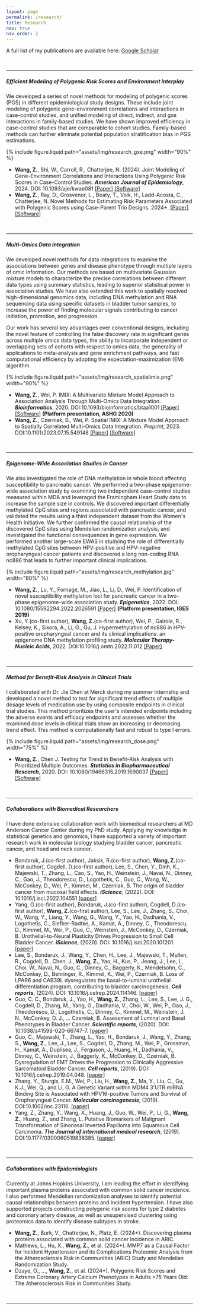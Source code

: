 ```yaml
---
layout: page
permalink: /research/
title: Research
nav: true
nav_order: 2
---
```

  
  <div class="publications" markdown="1">
  <p>A full list of my publications are available here: <a href="https://scholar.google.com/citations?user=n6MtCyUAAAAJ&hl=en&oi=ao" target="_blank">Google Scholar</a> </p>
  
&nbsp;

---
#####  __Efficient Modeling of Polygenic Risk Scores and Environment Interplay__

We developed a series of novel methods for modeling of polygenic scores (PGS) in different epidemiological study designs. These include joint modeling of polygenic gene-environment correlations and interactions in case-control studies, and unified modeling of direct, indirect, and gxe interactions in family-based studies. We have shown improved efficiency in case-control studies that are comparable to cohort studies. Family-based methods can further eliminate potential population stratification bias in PGS estimations.

{% include figure.liquid path="assets/img/research_gxe.png" width="90%" %}


- __Wang, Z.__, Shi, W., Carroll, R., Chatterjee, N. (2024). Joint Modeling of Gene-Environment Correlations and Interactions Using Polygenic Risk Scores in Case-Control Studies. *__American Journal of Epidemiology__*, 2024. DOI: 10.1093/aje/kwae081
[[Paper]](https://doi.org/10.1093/aje/kwae081) 
[[Software]](https://github.com/ziqiaow/RetroGE)  
- __Wang, Z.__, Ray, D., Grosvenor, L., Beaty, T., Volk, H., Ladd-Acosta, C., Chatterjee, N. Novel Methods for Estimating Risk Parameters Associated with Polygenic Scores using Case-Parent Trio Designs. 2024+.
[[Paper]]() 
[[Software]](https://github.com/ziqiaow/PRS-TRI)  

&nbsp;



---

##### __Multi-Omics Data Integration__
We developed novel methods for data integrations to examine the associations between genes and disease phenotype through multiple layers of omic information. Our methods are based on multivariate Gaussian mixture models to characterize the precise correlations between different data types using summary statistics, leading to superior statistical power in association studies. We have also extended this work to spatially resolved high-dimensional genomics data, including DNA methylation and RNA sequencing data using specific datasets in bladder tumor samples, to increase the power of finding molecular signals contributing to cancer initiation, promotion, and progression. 

Our work has several key advantages over conventional designs, including the novel feature of controlling the false discovery rate in significant genes across multiple omics data types, the ability to incorporate independent or overlapping sets of cohorts with respect to omics data, the generality of applications to meta-analysis and gene enrichment pathways, and fast computational efficiency by adopting the expectation-maximization (EM) algorithm.

{% include figure.liquid path="assets/img/research_spatialimix.png" width="90%" %}



-	__Wang, Z.__, Wei, P. IMIX: A Multivariate Mixture Model Approach to Association Analysis Through Multi-Omics Data Integration. *__Bioinformatics__*, 2020. DOI:10.1093/bioinformatics/btaa1001
[[Paper]](https://doi.org/10.1093/bioinformatics/btaa1001)
[[Software]](https://github.com/ziqiaow/IMIX)
__(Platform presentation, ASHG 2020)__
-	__Wang, Z.__, Czerniak, B., Wei, P. Spatial IMIX: A Mixture Model Approach to Spatially Correlated Multi-Omics Data Integration. *Preprint*, 2023. DOI:10.1101/2023.07.15.549148
[[Paper]](https://www.biorxiv.org/content/10.1101/2023.07.15.549148v1)
[[Software]](https://github.com/ziqiaow/spatialimix)



&nbsp;


---

##### __Epigenome-Wide Association Studies in Cancer__
We also investigated the role of DNA methylation in whole blood affecting susceptibility to pancreatic cancer. We performed a two-phase epigenome-wide association study by examining two independent case-control studies measured within MDA and leveraged the Framingham Heart Study data to increase the sample size in controls. We discovered important differentially methylated CpG sites and regions associated with pancreatic cancer, and validated the results using a third independent dataset from the Women's Health Initiative. We further confirmed the causal relationship of the discovered CpG sites using Mendelian randomization analysis, and investigated the functional consequences in gene expression. We performed another large-scale EWAS in studying the role of differentially methylated CpG sites between HPV-positive and HPV-negative oropharyngeal cancer patients and discovered a long non-coding RNA nc886 that leads to further important clinical implications.

{% include figure.liquid path="assets/img/research_methylation.jpg" width="80%" %}


-	__Wang, Z.__, Lu, Y., Fornage, M., Jiao, L., Li, D., Wei, P. Identification of novel susceptibility methylation loci for pancreatic cancer in a two-phase epigenome-wide association study. *__Epigenetics__*, 2022. DOI: 10.1080/15592294.2022.2026591
[[Paper]](https://doi.org/10.1080/15592294.2022.2026591)
__(Platform presentation, IGES 2019)__
-	Xu, Y.(co-first author), __Wang, Z.__(co-first author), Wei, P., Gairola, R., Kelsey, K., Sikora, A., Li, G., Gu, J. Hypermethylation of nc886 in HPV-positive oropharyngeal cancer and its clinical implications: an epigenome DNA methylation profiling study. *__Molecular Therapy-Nucleic Acids__*, 2022. DOI:10.1016/j.omtn.2022.11.012
[[Paper]](https://doi.org/10.1016/j.omtn.2022.11.012)


&nbsp;


---




##### __Method for Benefit-Risk Analysis in Clinical Trials__
I collaborated with Dr. Jie Chen at Merck during my summer internship and developed a novel method to test for significant trend effects of multiple dosage levels of medication use by using composite endpoints in clinical trial studies. This method prioritizes the user's intended endpoints including the adverse events and efficacy endpoints and assesses whether the examined dose levels in clinical trials show an increasing or decreasing trend effect. This method is computationally fast and robust to type I errors.

{% include figure.liquid path="assets/img/research_dose.png" width="75%" %}


-	__Wang, Z.__, Chen J. Testing for Trend in Benefit-Risk Analysis with Prioritized Multiple Outcomes. *__Statistics in Biopharmaceutical Research__*, 2020. DOI: 10.1080/19466315.2019.1690037
[[Paper]](https://www.tandfonline.com/doi/full/10.1080/19466315.2019.1690037)
[[Software]](https://github.com/ziqiaow/MvTrend)



&nbsp;



---



##### __Collaborations with Biomedical Researchers__

I have done extensive collaboration work with biomedical researchers at MD Anderson Cancer Center during my PhD study. Applying my knowledge in statistical genetics and genomics, I have supported a variety of important research work in molecular biology studying bladder cancer, pancreatic cancer, and head and neck cancer. 

-	Bondaruk, J.(co-first author), Jaksik, R.(co-first author), __Wang, Z.__(co-first author), Cogdell, D.(co-first author), Lee, S., Chen, Y., Dinh, K., Majewski, T., Zhang, L., Cao, S., Yao, H., Weinstein, J., Navai, N., Dinney, C., Gao, J., Theodorescu, D., Logothetis, C., Guo, C., Wang, W., McConkey, D., Wei, P., Kimmel, M., Czerniak, B. The origin of bladder cancer from mucosal field effects. *__iScience__*, (2022).  DOI: 10.1016/j.isci.2022.104551
[[paper]](https://www.cell.com/iscience/fulltext/S2589-0042(22)00823-9)
-	Yang, G.(co-first author), Bondaruk, J.(co-first author), Cogdell, D.(co-first author), __Wang, Z.__(co-first author), Lee, S., Lee, J., Zhang, S., Choi, W., Wang, Y., Liang, Y., Wang, G., Wang, Y., Yao, H., Dadhania, V., Logothetis, C., Siefker-Radtke, A., Kamat, A., Dinney, C., Theodorescu, D., Kimmel, M., Wei, P., Guo, C., Weinstein, J., McConkey, D., Czerniak, B. Urothelial-to-Neural Plasticity Drives Progression to Small Cell Bladder Cancer. *__iScience__*, (2020).  DOI: 10.1016/j.isci.2020.101201. [[paper]](https://www.cell.com/iscience/fulltext/S2589-0042(20)30386-2)
-	Lee, S., Bondaruk, J., Wang, Y., Chen, H., Lee, J., Majewski, T., Mullen, R., Cogdell, D., Chen, J., __Wang, Z.__, Yao, H., Kus, P., Jeong, J., Lee, I., Choi, W., Navai, N., Guo, C., Dinney, C., Baggerly, K., Mendelsohn, C., McConkey, D., Behringer, R., Kimmel, K., Wei, P., Czerniak, B. Loss of LPAR6 and CAB39L dysregulates the basal-to-luminal urothelial differentiation program, contributing to bladder carcinogenesis. *__Cell reports__*, (2024).  DOI: 10.1016/j.celrep.2024.114146.
[[paper]](https://www.cell.com/cell-reports/fulltext/S2211-1247(24)00474-1)
-	Guo, C. C., Bondaruk, J., Yao, H., __Wang, Z.__, Zhang, L., Lee, S., Lee, J. G., Cogdell, D., Zhang, M., Yang, G., Dadhania, V., Choi, W., Wei, P., Gao, J., Theodorescu, D., Logothetis, C., Dinney, C., Kimmel, M., Weinstein, J. N., McConkey, D. J., … Czerniak, B. Assessment of Luminal and Basal Phenotypes in Bladder Cancer. *__Scientific reports__*, (2020). DOI: 10.1038/s41598-020-66747-7. [[paper]](https://www.nature.com/articles/s41598-020-66747-7)
-	Guo, C., Majewski, T., Zhang, L., Yao, H., Bondaruk, J., Wang, Y., Zhang, S., __Wang, Z.__, Lee, J., Lee, S., Cogdell, D., Zhang, M., Wei, P., Grossman, H., Kamat, A., Duplisea, J., Ferguson, J., Huang, H., Dadhania, V., Dinney, C., Weinstein, J., Baggerly, K., McConkey, D., Czerniak, B. Dysregulation of EMT Drives the Progression to Clinically Aggressive Sarcomatoid Bladder Cancer. *__Cell reports__*, (2019). DOI: 10.1016/j.celrep.2019.04.048. [[paper]](https://www.cell.com/cell-reports/fulltext/S2211-1247(19)30521-2)
-	Zhang, Y., Sturgis, E.M., Wei, P., Liu, H., __Wang, Z.__, Ma, Y., Liu, C., Gu, K.J., Wei, Q., and Li, G. A Genetic Variant within MDM4 3'UTR miRNA Binding Site is Associated with HPV16-positive Tumors and Survival of Oropharyngeal Cancer. *__Molecular carcinogenesis__*, (2019). DOI:10.1002/mc.23116. [[paper]](https://onlinelibrary.wiley.com/doi/abs/10.1002/mc.23116)
-	Yang, Z., Zhang, Y., Wang, X., Huang, J., Guo, W., Wei, P., Li, G., __Wang, Z.__, Huang, Z., and Zhang, L.  Putative Biomarkers of Malignant Transformation of Sinonasal Inverted Papilloma into Squamous Cell Carcinoma. *__The Journal of international medical research__*, (2019). DOI:10.1177/0300060519838385. [[paper]](https://journals.sagepub.com/doi/full/10.1177/0300060519838385)
    


&nbsp;


---

##### __Collaborations with Epidemiologists__
Currently at Johns Hopkins University, I am leading the effort in identifying important plasma proteins associated with common solid cancer incidence. I also performed Mendelian randomization analyses to identify potential causal relationships between proteins and incident hypertension. I have also supported projects constructing polygenic risk scores for type 2 diabetes and coronary artery disease, as well as unsupervised clustering using proteomics data to identify disease subtypes in stroke.

- __Wang, Z.__, Burk, V., Chatterjee, N., Platz, E. (2024+). Discovering plasma proteins associated with common solid cancer incidence in ARIC.
- Mathews, L., Hu, X., __Wang, Z.__, et al. (2024+). MMP7 as a Causal Factor for Incident Hypertension and its Complications Proteomic Analysis from the Atherosclerosis Risk in Communities (ARIC) Study and Mendelian Randomization Study. 
- Dzaye, O., ..., __Wang, Z.__, et al. (2024+). Polygenic Risk Scores and Extreme Coronary Artery Calcium Phenotypes in Adults >75 Years Old: The Atherosclerosis Risk in Communities Study.


&nbsp;


---
